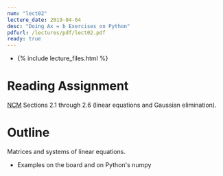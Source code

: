 ```yaml
---
num: "lect02"
lecture_date: 2019-04-04
desc: "Doing Ax = b Exercises on Python"
pdfurl: /lectures/pdf/lect02.pdf
ready: true
---
```


* {% include lecture_files.html %}
<!---
<a href="{{page.pdfurl | relative_url }}" data-ajax="false">Slides PDF</a>
--->

# Reading Assignment

[NCM](http://www.cs.ucsb.edu/~gilbert/cs111/chapters/)
Sections 2.1 through 2.6 (linear equations and Gaussian elimination).


# Outline

Matrices and systems of linear equations.
   - Examples on the board and on Python's numpy

